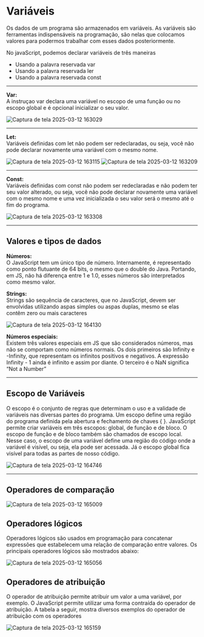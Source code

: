 # Variáveis 

Os dados de um programa são armazenados em variáveis. As variáveis são ferramentas indispensáveis na programação, são nelas que colocamos valores para podermos trabalhar com 
esses dados posteriormente.

No javaScript, podemos declarar variáveis de três maneiras 
- Usando a palavra reservada var 
- Usando a palavra reservada ler 
- Usando a palavra reservada const

---

**Var:** <br>
A instruçao var declara uma variável no escopo de uma função ou no escopo global e é opcional inicializar o seu valor.

![Captura de tela 2025-03-12 163029](https://github.com/user-attachments/assets/6b351f18-5c94-4fe5-8916-d4736ab5ded5)

---

**Let:** <br>
Variáveis definidas com let não podem ser redeclaradas, ou seja, você não pode declarar novamente uma variável com o mesmo nome.

![Captura de tela 2025-03-12 163115](https://github.com/user-attachments/assets/65d44914-e3c2-4be4-a67e-bcab59d2e824)
![Captura de tela 2025-03-12 163209](https://github.com/user-attachments/assets/182c72fd-81ea-4788-89ff-e9d651c6990c)

---

**Const:** <br>
Variáveis definidas com const não podem ser redeclaradas e não podem ter seu valor alterado, ou seja, você não pode declarar novamente uma variável com o mesmo nome e uma 
vez inicializada o seu valor será o mesmo até o fim do programa.

![Captura de tela 2025-03-12 163308](https://github.com/user-attachments/assets/4645cf14-0f63-4e04-8346-54fdc537d136)

---

## Valores e tipos de dados 

**Números:** <br>
O JavaScript tem um único tipo de número. Internamente, é representado como ponto flutuante de 64 bits, o mesmo que o double do Java. Portando, em JS, não há diferença entre 
1 e 1.0, esses números são interpretados como mesmo valor.

**Strings:** <br>
Strings são sequência de caracteres, que no JavaScript, devem ser envolvidas utilizando aspas simples ou aspas duplas, mesmo se elas contêm zero ou mais caracteres

![Captura de tela 2025-03-12 164130](https://github.com/user-attachments/assets/6322ecd5-8aa8-49c4-9b16-12afbca0782d)

**Números especiais:** <br>
Existem três valores especiais em JS que são considerados números, mas não se comportam como números normais. Os dois primeiros são Infinity e -Infinity, que representam os 
infinitos positivos e negativos. A expressão Infinity - 1 ainda é infinito e assim por diante. O terceiro é o NaN significa “Not a Number”

---

## Escopo de Variáveis

O escopo é o conjunto de regras que determinam o uso e a validade de variáveis nas diversas partes do programa. Um escopo define uma região do programa definida pela abertura
e fechamento de chaves { }. JavaScript permite criar variáveis em três escopos: global, de função e de bloco. O escopo de função e de bloco também são chamados de escopo 
local. Nesse caso, o escopo de uma variável define uma região do código onde a variável é visível, ou seja, ela pode ser acessada. Já o escopo global fica visível para todas 
as partes de nosso código.

![Captura de tela 2025-03-12 164746](https://github.com/user-attachments/assets/066c46e6-f9f7-4bfe-a638-363ff2202f29)

---

## Operadores de comparação

![Captura de tela 2025-03-12 165009](https://github.com/user-attachments/assets/18a0652c-0f4f-4b33-8cda-1dda8f572cf6)

## Operadores lógicos 

Operadores lógicos são usados em programação para concatenar expressões que estabelecem uma relação de comparação entre valores. Os principais operadores lógicos são 
mostrados abaixo: 

![Captura de tela 2025-03-12 165056](https://github.com/user-attachments/assets/4dc71ac0-3536-4fe6-8815-d47a3cd5207e)

## Operadores de atribuição

O operador de atribuição permite atribuir um valor a uma variável, por exemplo. O JavaScript permite utilizar uma forma contraída do operador de atribuição. A tabela a 
seguir, mostra diversos exemplos do operador de atribuição com os operadores

![Captura de tela 2025-03-12 165159](https://github.com/user-attachments/assets/61cc900e-eb53-4132-9c98-0264d3df6049)
